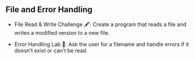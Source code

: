 ## File and Error Handling

- File Read & Write Challenge 🖋️: Create a program that reads a file and writes a modified version to a new file.

- Error Handling Lab 🧪: Ask the user for a filename and handle errors if it doesn’t exist or can’t be read.
